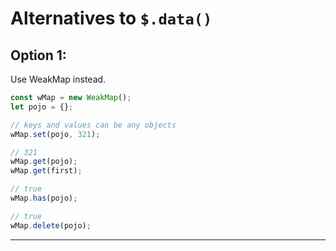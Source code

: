 # Alternatives to `$.data()`


## Option 1:

Use WeakMap instead.

```js
const wMap = new WeakMap();
let pojo = {};

// keys and values can be any objects
wMap.set(pojo, 321);

// 321
wMap.get(pojo);
wMap.get(first);

// true
wMap.has(pojo);

// true
wMap.delete(pojo);
```

---